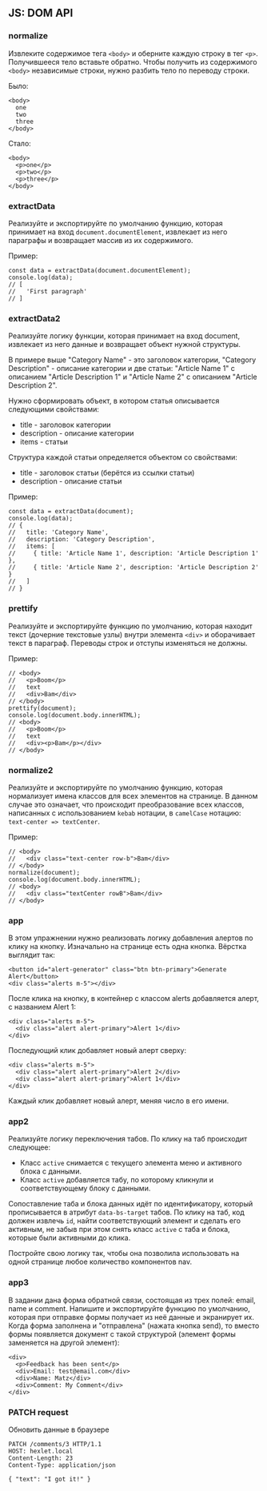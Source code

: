 ## JS: DOM API

### normalize
Извлеките содержимое тега `<body>` и оберните каждую строку в тег `<p>`. Получившееся тело вставьте обратно. Чтобы получить из содержимого `<body>` независимые строки, нужно разбить тело по переводу строки.

Было:
```
<body>
  one
  two
  three
</body>

```

Стало:
```
<body>
  <p>one</p>
  <p>two</p>
  <p>three</p>
</body>
```

### extractData
Реализуйте и экспортируйте по умолчанию функцию, которая принимает на вход `document.documentElement`, извлекает из него параграфы и возвращает массив из их содержимого.

Пример:
```
const data = extractData(document.documentElement);
console.log(data);
// [
//   'First paragraph'
// ]
```

### extractData2
Реализуйте логику функции, которая принимает на вход document, извлекает из него данные и возвращает объект нужной структуры.

В примере выше "Category Name" - это заголовок категории, "Category Description" - описание категории и две статьи: "Article Name 1" с описанием "Article Description 1" и "Article Name 2" с описанием "Article Description 2".

Нужно сформировать объект, в котором статья описывается следующими свойствами:
* title - заголовок категории
* description - описание категории
* items - статьи

Структура каждой статьи определяется объектом со свойствами:
* title - заголовок статьи (берётся из ссылки статьи)
* description - описание статьи

Пример:
```
const data = extractData(document);
console.log(data);
// {
//   title: 'Category Name',
//   description: 'Category Description',
//   items: [
//     { title: 'Article Name 1', description: 'Article Description 1' },
//     { title: 'Article Name 2', description: 'Article Description 2' }
//   ]
// }
```

### prettify
Реализуйте и экспортируйте функцию по умолчанию, которая находит текст (дочерние текстовые узлы) внутри элемента `<div>` и оборачивает текст в параграф. Переводы строк и отступы изменяться не должны.

Пример:
```
// <body>
//   <p>Boom</p>
//   text
//   <div>Bam</div>
// </body>
prettify(document);
console.log(document.body.innerHTML);
// <body>
//   <p>Boom</p>
//   text
//   <div><p>Bam</p></div>
// </body>
```

### normalize2
Реализуйте и экспортируйте по умолчанию функцию, которая нормализует имена классов для всех элементов на странице. В данном случае это означает, что происходит преобразование всех классов, написанных с использованием `kebab` нотации, в `camelCase` нотацию: `text-center => textCenter`.

Пример:
```
// <body>
//   <div class="text-center row-b">Bam</div>
// </body>
normalize(document);
console.log(document.body.innerHTML);
// <body>
//   <div class="textCenter rowB">Bam</div>
// </body>
```

### app
В этом упражнении нужно реализовать логику добавления алертов по клику на кнопку.
Изначально на странице есть одна кнопка. Вёрстка выглядит так:

```
<button id="alert-generator" class="btn btn-primary">Generate Alert</button>
<div class="alerts m-5"></div>
```

После клика на кнопку, в контейнер с классом alerts добавляется алерт, с названием Alert 1:

```
<div class="alerts m-5">
  <div class="alert alert-primary">Alert 1</div>
</div>
```

Последующий клик добавляет новый алерт сверху:

```
<div class="alerts m-5">
  <div class="alert alert-primary">Alert 2</div>
  <div class="alert alert-primary">Alert 1</div>
</div>
```

Каждый клик добавляет новый алерт, меняя число в его имени.

### app2
Реализуйте логику переключения табов. По клику на таб происходит следующее:
* Класс `active` снимается с текущего элемента меню и активного блока с данными.
* Класс `active` добавляется табу, по которому кликнули и соответствующему блоку с данными.

Сопоставление таба и блока данных идёт по идентификатору, который прописывается в атрибут `data-bs-target` табов. По клику на таб, код должен извлечь `id`, найти соответствующий элемент и сделать его активным, не забыв при этом снять класс `active` с таба и блока, которые были активными до клика.

Постройте свою логику так, чтобы она позволила использовать на одной странице любое количество компонентов nav.

### app3
В задании дана форма обратной связи, состоящая из трех полей: email, name и comment. Напишите и экспортируйте функцию по умолчанию, которая при отправке формы получает из неё данные и экранирует их. Когда форма заполнена и "отправлена" (нажата кнопка send), то вместо формы появляется документ с такой структурой (элемент формы заменяется на другой элемент):

```
<div>
  <p>Feedback has been sent</p>
  <div>Email: test@email.com</div>
  <div>Name: Matz</div>
  <div>Comment: My Comment</div>
</div>
```

### PATCH request
Обновить данные в браузере

```
PATCH /comments/3 HTTP/1.1
HOST: hexlet.local
Content-Length: 23
Content-Type: application/json

{ "text": "I got it!" }
```